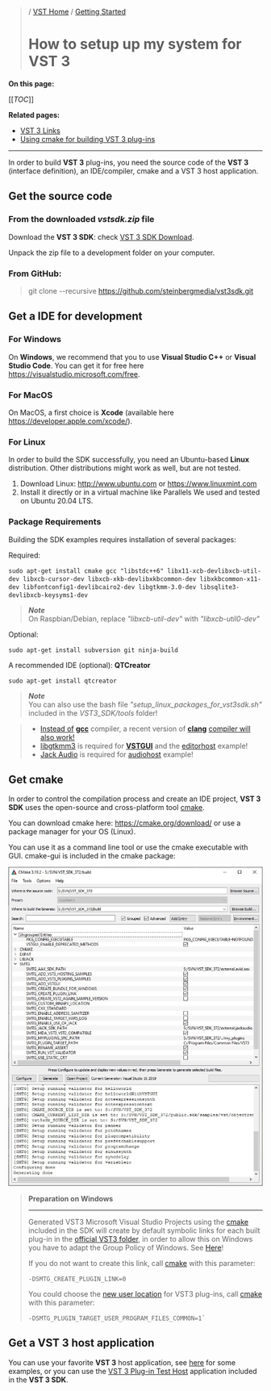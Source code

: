 >/ [VST Home](/Index.md) / [Getting Started](../Getting+Started/Index.md)
>
># How to setup up my system for VST 3

**On this page:**

[[_TOC_]]

**Related pages:**

- [VST 3 Links](../Getting+Started/Links.md)
- [Using cmake for building VST 3 plug-ins](../Tutorials/Using+cmake+for+building+plug-ins.md)

---

In order to build **VST 3** plug-ins, you need the source code of the **VST 3** (interface definition), an IDE/compiler, cmake and a VST 3 host application.

## Get the source code

### From the downloaded *vstsdk.zip* file

Download the **VST 3 SDK**: check [VST 3 SDK Download](../Getting+Started/Links.md).

Unpack the zip file to a development folder on your computer.

### From GitHub:

>git clone --recursive <https://github.com/steinbergmedia/vst3sdk.git>

## Get a IDE for development

### For Windows

On **Windows**, we recommend that you to use **Visual Studio C++** or **Visual Studio Code**. You can get it for free here <https://visualstudio.microsoft.com/free>.

### For MacOS

On MacOS, a first choice is **Xcode** (available here <https://developer.apple.com/xcode/>).

### For Linux

In order to build the SDK successfully, you need an Ubuntu-based **Linux** distribution. Other distributions might work as well, but are not tested.

1. Download Linux: <http://www.ubuntu.com> or <https://www.linuxmint.com>
2. Install it directly or in a virtual machine like Parallels
We used and tested on Ubuntu 20.04 LTS.

### Package Requirements

Building the SDK examples requires installation of several packages:

Required:

```
sudo apt-get install cmake gcc "libstdc++6" libx11-xcb-devlibxcb-util-dev libxcb-cursor-dev libxcb-xkb-devlibxkbcommon-dev libxkbcommon-x11-dev libfontconfig1-devlibcairo2-dev libgtkmm-3.0-dev libsqlite3-devlibxcb-keysyms1-dev
```

>***Note***<br>
>On Raspbian/Debian, replace *"libxcb-util-dev"* with *"libxcb-util0-dev"*


Optional:

```
sudo apt-get install subversion git ninja-build
```

A recommended IDE (optional): **QTCreator**

```
sudo apt-get install qtcreator
```

>***Note***<br>
>You can also use the bash file *"setup_linux_packages_for_vst3sdk.sh"* included in the *VST3_SDK/tools* folder!


>- [Instead of](http://www.gtkmm.org/en/) [**gcc**](https://gcc.gnu.org/install/) compiler, a recent version of [**clang**](https://clang.llvm.org/) [compiler will also work!](http://www.gtkmm.org/en/)
>- [libgtkmm3](http://www.gtkmm.org/en/) is required for [**VSTGUI**](../What+is+the+VST+3+SDK/VSTGUI.md)  and the [editorhost](../What+is+the+VST+3+SDK/Index.md#editorhost) example!
>- [Jack Audio](http://www.jackaudio.org) is required for [audiohost](../What+is+the+VST+3+SDK/Index.md#audiohost) example!


## Get cmake
In order to control the compilation process and create an IDE project, **VST 3 SDK** uses the open-source and cross-platform tool [cmake](https://cmake.org/).

You can download cmake here: <https://cmake.org/download/> or use a package manager for your OS (Linux).

You can use it as a command line tool or use the cmake executable with GUI. cmake-gui is included in the cmake package:

![getting_started_1](/resources/getting_started_1.jpg)

>**Preparation on Windows**
>
>---
>
>Generated VST3 Microsoft Visual Studio Projects using the [cmake](https://cmake.org/) included in the SDK will create by default symbolic links for each built plug-in in the [official VST3 folder](../Technical+Documentation/Locations+Format/Plugin+Locations.md), in order to allow this on Windows you have to adapt the Group Policy of Windows. See [Here](/Getting+Started/Preparation+on+Windows.md)!
>
>If you do not want to create this link, call [cmake](https://cmake.org/) with this parameter:
>
>```
>-DSMTG_CREATE_PLUGIN_LINK=0
>```
>
>You could choose the [new user location](../Technical+Documentation/Locations+Format/Plugin+Locations.md) for VST3 plug-ins, call [cmake](https://cmake.org/) with this parameter:
>
>```
>-DSMTG_PLUGIN_TARGET_USER_PROGRAM_FILES_COMMON=1`
>```

## Get a VST 3 host application

You can use your favorite **VST 3** host application, see [here](/What+is+VST/Use+cases.md) for some examples, or you can use the [VST 3 Plug-in Test Host](/What+is+the+VST+3+SDK/Plug-in+Test+Host.md) application included in the **VST 3 SDK**.